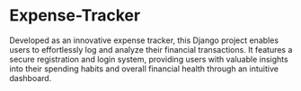 # Expense-Tracker
Developed as an innovative expense tracker, this Django project enables users to effortlessly log and analyze their financial transactions. It features a secure registration and login system, providing users with valuable insights into their spending habits and overall financial health through an intuitive dashboard.
